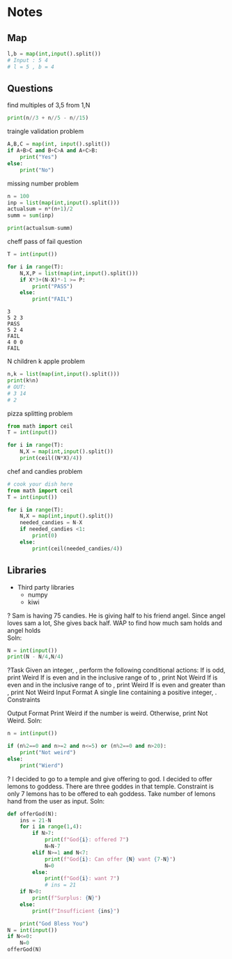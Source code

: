 # Notes

## Map
```python
l,b = map(int,input().split())
# Input : 5 4
# l = 5 , b = 4
```
## Questions
find multiples of 3,5 from 1,N
```python
print(n//3 + n//5 - n//15)
```

traingle validation problem
```python
A,B,C = map(int, input().split())
if A+B>C and B+C>A and A+C>B:
    print("Yes")
else:
    print("No")
```

missing number problem 
```python
n = 100
inp = list(map(int,input().split()))
actualsum = n*(n+1)/2
summ = sum(inp)

print(actualsum-summ)
```
cheff pass of fail question 
```python
T = int(input())

for i in range(T):
    N,X,P = list(map(int,input().split()))
    if X*3+(N-X)*-1 >= P:
        print("PASS")
    else:
        print("FAIL")
```
```Output:
3
5 2 3
PASS
5 2 4
FAIL
4 0 0
FAIL
```

N children k apple problem 
```python
n,k = list(map(int,input().split()))
print(k%n)
# OUT:
# 3 14
# 2
```
pizza splitting problem 
```python
from math import ceil
T = int(input())

for i in range(T):
    N,X = map(int,input().split())
    print(ceil((N*X)/4))
```

chef and candies problem 
```python
# cook your dish here
from math import ceil
T = int(input())

for i in range(T):
    N,X = map(int,input().split())
    needed_candies = N-X
    if needed_candies <1:
        print(0)
    else:
        print(ceil(needed_candies/4))
```
## Libraries
- Third party libraries
    - numpy
    - kiwi

? Sam is having 75 candies. He is giving half to his friend angel. Since angel loves sam a lot, She gives back half. WAP to find how much sam holds and angel holds  
Soln:
```python
N = int(input())
print(N - N/4,N/4)
```
?Task
Given an integer, , perform the following conditional actions:
If  is odd, print Weird
If  is even and in the inclusive range of  to , print Not Weird
If  is even and in the inclusive range of  to , print Weird
If  is even and greater than , print Not Weird
Input Format
A single line containing a positive integer, .
Constraints

Output Format
Print Weird if the number is weird. Otherwise, print Not Weird.
Soln:
```python
n = int(input())

if (n%2==0 and n>=2 and n<=5) or (n%2==0 and n>20):
    print("Not weird")
else:
    print("Wierd")
```
? I decided to go to a temple and give offering to god. I decided to offer lemons to goddess. There are three goddes in that temple. Constraint is only 7 lemons has to be offered to eah goddess. Take number of lemons hand from the user as input. 
Soln:
```python
def offerGod(N):
    ins = 21-N
    for i in range(1,4):
        if N>7:
            print(f"God{i}: offered 7")
            N=N-7
        elif N>=1 and N<7:
            print(f"God{i}: Can offer {N} want {7-N}")
            N=0
        else:
            print(f"God{i}: want 7")
            # ins = 21
    if N>0:
        print(f"Surplus: {N}")
    else:
        print(f"Insufficient {ins}")

    print("God Bless You")
N = int(input())
if N<=0:
    N=0
offerGod(N)
```